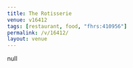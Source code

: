 ```yaml
---
title: The Rotisserie
venue: v16412
tags: [restaurant, food, "fhrs:410956"]
permalink: /v/16412/
layout: venue
---
```

null